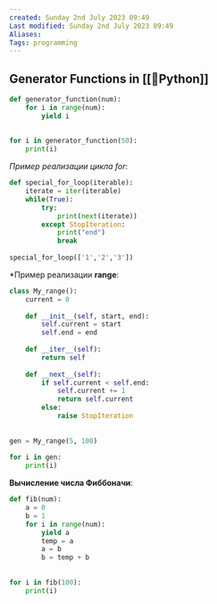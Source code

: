 ```yaml
---
created: Sunday 2nd July 2023 09:49
Last modified: Sunday 2nd July 2023 09:49
Aliases: 
Tags: programming
---
```


## Generator Functions in [[📙Python]]

```python
def generator_function(num):  
    for i in range(num):  
        yield i  
  
  
for i in generator_function(50):  
    print(i)
```
*Пример реализации цикла for*:
```python
def special_for_loop(iterable):  
    iterate = iter(iterable)  
    while(True):  
        try:  
            print(next(iterate))  
        except StopIteration:  
            print("end")  
            break  
  
special_for_loop(['1','2','3'])
```
*Пример реализации **range**:
```python
class My_range():  
    current = 0  
  
    def __init__(self, start, end):  
        self.current = start  
        self.end = end  
  
    def __iter__(self):  
        return self  
  
    def __next__(self):  
        if self.current < self.end:  
            self.current += 1  
            return self.current  
        else:  
            raise StopIteration  
  
  
gen = My_range(5, 100)  
  
for i in gen:  
    print(i)
```

**Вычисление числа Фиббоначи**:
```python
def fib(num):  
    a = 0  
    b = 1  
    for i in range(num):  
        yield a  
        temp = a  
        a = b  
        b = temp + b  
  
  
for i in fib(100):  
    print(i)
```

